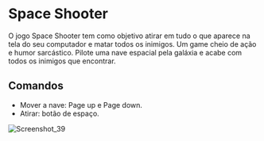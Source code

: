 # Space Shooter
O jogo Space Shooter tem como objetivo atirar em tudo o que aparece na tela do seu computador e matar todos os inimigos. Um game cheio de ação e humor sarcástico. Pilote uma nave espacial pela galáxia e acabe com todos os inimigos que encontrar. <br>

## Comandos
- Mover a nave: Page up e Page down.
- Atirar: botão de espaço.

![Screenshot_39](https://user-images.githubusercontent.com/72028645/216698684-d72c0ee7-063e-4b1b-9475-284b2c3166c5.png)


